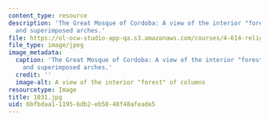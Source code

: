 ```yaml
---
content_type: resource
description: 'The Great Mosque of Cordoba: A view of the interior "forest" of columns
  and superimposed arches.'
file: https://ol-ocw-studio-app-qa.s3.amazonaws.com/courses/4-614-religious-architecture-and-islamic-cultures-fall-2002/6bfbdaa111956db2eb5848f48afeade5_1031.jpg
file_type: image/jpeg
image_metadata:
  caption: 'The Great Mosque of Cordoba: A view of the interior "forest" of columns
    and superimposed arches.'
  credit: ''
  image-alt: A view of the interior "forest" of columns
resourcetype: Image
title: 1031.jpg
uid: 6bfbdaa1-1195-6db2-eb58-48f48afeade5
---
```

